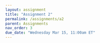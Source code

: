 ```yaml
---
layout: assignment
title: "Assignment 2"
permalink: /assignments/a2
parent: Assignments
nav_order: 3
due_date: "Wednesday Mar 15, 11:00am ET"
---
```


